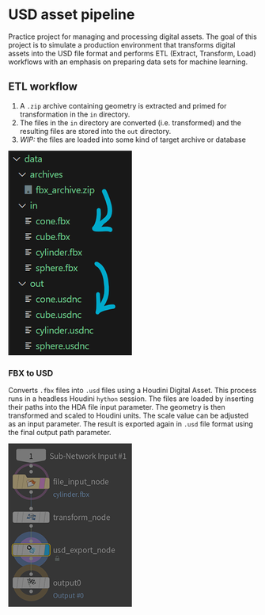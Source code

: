 # USD asset pipeline
Practice project for managing and processing digital assets. The goal of this project is to simulate a production environment that transforms digital assets into the USD file format and performs ETL (Extract, Transform, Load) workflows with an emphasis on preparing data sets for machine learning.

## ETL workflow
1. A `.zip` archive containing geometry is extracted and primed for transformation in the `in` directory.
2. The files in the `in` directory are converted (i.e. transformed) and the resulting files are stored into the `out` directory.
3. *WIP:* the files are loaded into some kind of target archive or database

![FBX to USD flow](images/transformation.png)

### FBX to USD
Converts `.fbx` files into `.usd` files using a Houdini Digital Asset. This process runs in a headless Houdini `hython` session.
The files are loaded by inserting their paths into the HDA file input parameter. The geometry is then transformed and scaled to Houdini units. The scale value can be adjusted as an input parameter. The result is exported again in `.usd` file format using the final output path parameter.

![FBX to USD HDA](images/fbx_to_usd_hda.png)
